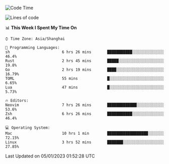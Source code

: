 <!--START_SECTION:waka-->
![Code Time](http://img.shields.io/badge/Code%20Time-1%2C104%20hrs%2057%20mins-blue)

![Lines of code](https://img.shields.io/badge/From%20Hello%20World%20I%27ve%20Written-24%20Thousand%20lines%20of%20code-blue)

📊 **This Week I Spent My Time On** 

```text
⌚︎ Time Zone: Asia/Shanghai

💬 Programming Languages: 
sh                       6 hrs 26 mins       ███████████░░░░░░░░░░░░░░   46.4% 
Rust                     2 hrs 45 mins       █████░░░░░░░░░░░░░░░░░░░░   19.8% 
Go                       2 hrs 19 mins       ████░░░░░░░░░░░░░░░░░░░░░   16.79% 
TOML                     55 mins             █░░░░░░░░░░░░░░░░░░░░░░░░   6.65% 
Lua                      47 mins             █░░░░░░░░░░░░░░░░░░░░░░░░   5.73%

🔥 Editors: 
Neovim                   7 hrs 26 mins       █████████████░░░░░░░░░░░░   53.6% 
Zsh                      6 hrs 26 mins       ███████████░░░░░░░░░░░░░░   46.4%

💻 Operating System: 
Mac                      10 hrs 1 min        ██████████████████░░░░░░░   72.15% 
Linux                    3 hrs 52 mins       ███████░░░░░░░░░░░░░░░░░░   27.85%

```


 Last Updated on 05/01/2023 01:52:28 UTC
<!--END_SECTION:waka-->
